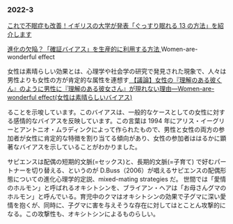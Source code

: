### 2022-3

[ これで不眠症も改善！イギリスの大学が発表「ぐっすり眠れる 13 の方法」を紹介します ](http://talko-media.jp/7876)

[ 進化の欠陥？「確証バイアス」を生産的に利用する方法 ](https://honsuki.jp/pickup/51831)
Women-are-wonderful effect

女性は素晴らしい効果とは、心理学や社会学の研究で発見された現象で、人々は男性よりも女性の方が肯定的な属性を連想す[ 【議論】女性の『理解のある彼くん』のように男性に『理解のある彼女さん』が現れない理由––Women-are-wonderful effect(女性は素晴らしいバイアス) ](http://hattatu-matome.ldblog.jp/archives/57647223.html)

ることを示唆しています。このバイアスは、一般的なケースとしての女性に対する感情的なバイアスを反映しています。この言葉は 1994 年にアリス・イーグリーとアントニオ・ムラディンクによって作られたもので、男性と女性の両方の参加者が女性に肯定的な特徴を割り当てる傾向があり、女性の参加者ははるかに顕著なバイアスを示していることがわかりました。

サピエンスは配偶の短期的文脈(=セックス)と、長期的文脈(=子育て) で好むパートナーを切り替える、というのが D.Buss（2006）が唱えるサピエンスの配偶形態についての進化心理学的定説、mixed-mating strategies だ。
[ ](https://twitter.com/rootport/status/1540612553251753984)
世間では「愛情のホルモン」と呼ばれるオキシトシンを、ブライアン・ヘアは「お母さんグマのホルモン」と呼んでいる。育児中のクマはオキシトシンの効果で子グマに深い愛情を抱くが、同時に、子グマに害を与えそうな存在に対してはとことん攻撃的になる。この攻撃性も、オキシトシンによるものらしい。

[ ]()
[ ]()
[ ]()
[ ]()
[ ]()
[ ]()
[ ]()
[ ]()
[ ]()
[ ]()
[ ]()
[ ]()
[ ]()
[ ]()
[ ]()
[ ]()
[ ]()
[ ]()
[ ]()
[ ]()
[ ]()
[ ]()
[ ]()
[ ]()
[ ]()
[ ]()
[ ]()
[ ]()
[ ]()
[ ]()
[ ]()
[ ]()
[ ]()
[ ]()
[ ]()
[ ]()
[ ]()
[ ]()
[ ]()
[ ]()
[ ]()
[ ]()
[ ]()
[ ]()
[ ]()
[ ]()
[ ]()
[ ]()
[ ]()
[ ]()
[ ]()
[ ]()
[ ]()
[ ]()
[ ]()
